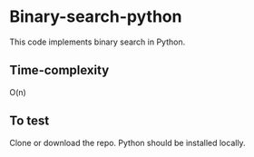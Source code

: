 # Binary-search-python
This code implements binary search in Python.

## Time-complexity
O(n)

## To test
Clone or download the repo. Python should be installed locally.
